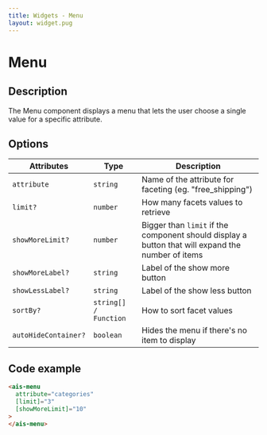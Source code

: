 ```yaml
---
title: Widgets - Menu
layout: widget.pug
---
```


# Menu

## Description

The Menu component displays a menu that lets the user choose a single value for a specific attribute.

## Options

| Attributes           | Type                  | Description
| -                    | -                     | -
| `attribute`          | `string`              | Name of the attribute for faceting (eg. "free_shipping")
| `limit?`             | `number`              | How many facets values to retrieve
| `showMoreLimit?`     | `number`              | Bigger than `limit` if the component should display a button that will expand the number of items
| `showMoreLabel?`     | `string`              | Label of the show more button
| `showLessLabel?`     | `string`              | Label of the show less button
| `sortBy?`            | `string[] / Function` | How to sort facet values
| `autoHideContainer?` | `boolean`             | Hides the menu if there's no item to display

## Code example

```html
<ais-menu
  attribute="categories"
  [limit]="3"
  [showMoreLimit]="10"
>
</ais-menu>
```
